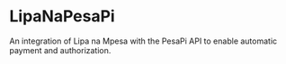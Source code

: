 LipaNaPesaPi
============

An integration of Lipa na Mpesa with the PesaPi API to enable automatic payment and authorization.
